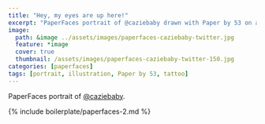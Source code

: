 ```yaml
---
title: "Hey, my eyes are up here!"
excerpt: "PaperFaces portrait of @caziebaby drawn with Paper by 53 on an iPad."
image: 
  path: &image ../assets/images/paperfaces-caziebaby-twitter.jpg 
  feature: *image
  cover: true
  thumbnail: /assets/images/paperfaces-caziebaby-twitter-150.jpg
categories: [paperfaces]
tags: [portrait, illustration, Paper by 53, tattoo]
---
```


PaperFaces portrait of [@caziebaby](https://twitter.com/caziebaby).

{% include boilerplate/paperfaces-2.md %}
